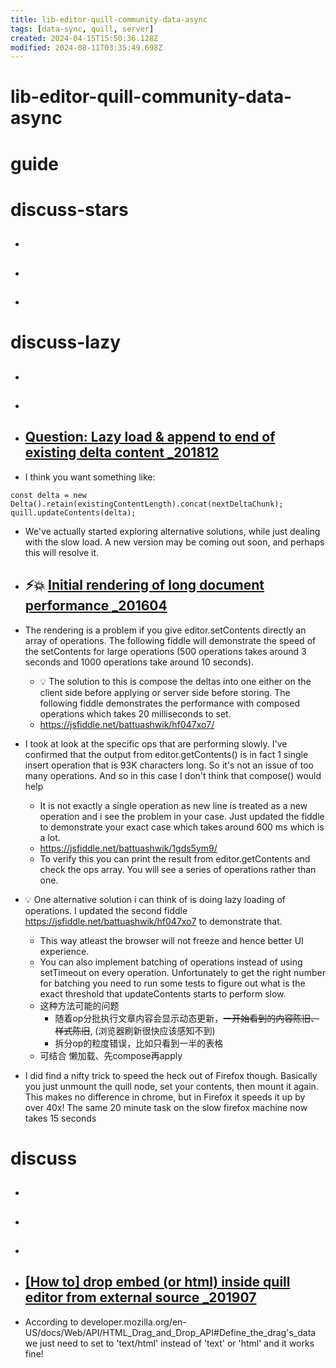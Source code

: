 ```yaml
---
title: lib-editor-quill-community-data-async
tags: [data-sync, quill, server]
created: 2024-04-15T15:50:36.128Z
modified: 2024-08-11T03:35:49.698Z
---
```


# lib-editor-quill-community-data-async

# guide

# discuss-stars
- ## 

- ## 

- ## 
# discuss-lazy
- ## 

- ## 

- ## [Question: Lazy load & append to end of existing delta content _201812](https://github.com/quilljs/quill/issues/2417)
- I think you want something like:

```JS
const delta = new Delta().retain(existingContentLength).concat(nextDeltaChunk);
quill.updateContents(delta);
```

- We've actually started exploring alternative solutions, while just dealing with the slow load. A new version may be coming out soon, and perhaps this will resolve it.

- ## ⚡️💥 [Initial rendering of long document performance _201604](https://github.com/quilljs/quill/issues/627)
- The rendering is a problem if you give editor.setContents directly an array of operations. The following fiddle will demonstrate the speed of the setContents for large operations (500 operations takes around 3 seconds and 1000 operations take around 10 seconds).
  - 💡 The solution to this is compose the deltas into one either on the client side before applying or server side before storing. The following fiddle demonstrates the performance with composed operations which takes 20 milliseconds to set.
  - https://jsfiddle.net/battuashwik/hf047xo7/

- I took at look at the specific ops that are performing slowly. I've confirmed that the output from editor.getContents() is in fact 1 single insert operation that is 93K characters long. So it's not an issue of too many operations. And so in this case I don't think that compose() would help
  - It is not exactly a single operation as new line is treated as a new operation and i see the problem in your case. Just updated the fiddle to demonstrate your exact case which takes around 600 ms which is a lot.
  - https://jsfiddle.net/battuashwik/1gds5ym9/
  - To verify this you can print the result from editor.getContents and check the ops array. You will see a series of operations rather than one.

- 💡 One alternative solution i can think of is doing lazy loading of operations. I updated the second fiddle https://jsfiddle.net/battuashwik/hf047xo7 to demonstrate that. 
  - This way atleast the browser will not freeze and hence better UI experience. 
  - You can also implement batching of operations instead of using setTimeout on every operation. Unfortunately to get the right number for batching you need to run some tests to figure out what is the exact threshold that updateContents starts to perform slow.
  - 这种方法可能的问题
    - 随着op分批执行文章内容会显示动态更新，~~一开始看到的内容陈旧、样式陈旧~~, (浏览器刷新很快应该感知不到)
    - 拆分op的粒度错误，比如只看到一半的表格
  - 可结合 懒加载、先compose再apply

- I did find a nifty trick to speed the heck out of Firefox though. Basically you just unmount the quill node, set your contents, then mount it again. This makes no difference in chrome, but in Firefox it speeds it up by over 40x! The same 20 minute task on the slow firefox machine now takes 15 seconds
# discuss
- ## 

- ## 

- ## 

- ## [[How to] drop embed (or html) inside quill editor from external source _201907](https://github.com/quilljs/quill/issues/2668)
- According to developer.mozilla.org/en-US/docs/Web/API/HTML_Drag_and_Drop_API#Define_the_drag's_data we just need to set to 'text/html' instead of 'text' or 'html' and it works fine!
